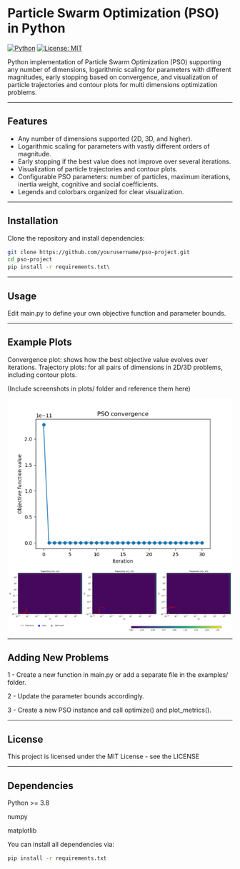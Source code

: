 # Particle Swarm Optimization (PSO) in Python

[![Python](https://img.shields.io/badge/python-3.10-blue)](https://www.python.org/)
[![License: MIT](https://img.shields.io/badge/License-MIT-yellow.svg)](LICENSE)

Python implementation of Particle Swarm Optimization (PSO) supporting any number of dimensions, logarithmic scaling for parameters with different magnitudes, early stopping based on convergence, and visualization of particle trajectories and contour plots for multi dimensions optimization problems.

---

## Features

- Any number of dimensions supported (2D, 3D, and higher).
- Logarithmic scaling for parameters with vastly different orders of magnitude.
- Early stopping if the best value does not improve over several iterations.
- Visualization of particle trajectories and contour plots.
- Configurable PSO parameters: number of particles, maximum iterations, inertia weight, cognitive and social coefficients.
- Legends and colorbars organized for clear visualization.

---

## Installation

Clone the repository and install dependencies:

```bash
git clone https://github.com/yourusername/pso-project.git
cd pso-project
pip install -r requirements.txt\
```

---

## Usage 

Edit main.py to define your own objective function and parameter bounds.

---

## Example Plots

Convergence plot: shows how the best objective value evolves over iterations.
Trajectory plots: for all pairs of dimensions in 2D/3D problems, including contour plots.

(Include screenshots in plots/ folder and reference them here)

![Convergence](plots/convergence.png)
![Trajectory x1-x2](plots/trajectory.png)

---

## Adding New Problems

1 - Create a new function in main.py or add a separate file in the examples/ folder.

2 - Update the parameter bounds accordingly.

3 - Create a new PSO instance and call optimize() and plot_metrics().

---

## License

This project is licensed under the MIT License - see the LICENSE

---

## Dependencies

Python >= 3.8

numpy

matplotlib

You can install all dependencies via:
```bash
pip install -r requirements.txt
```

